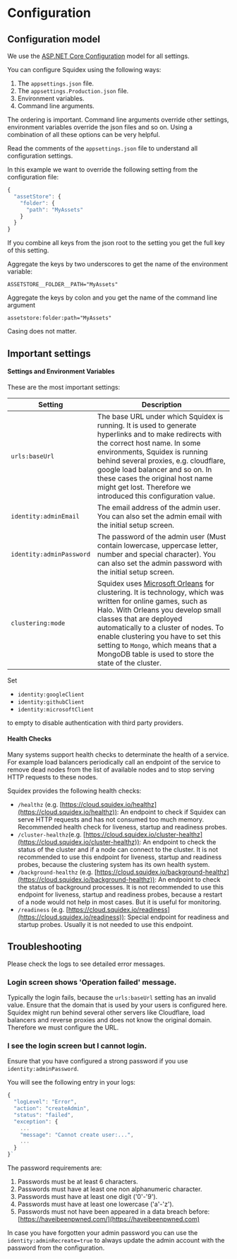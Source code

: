 # Configuration

## Configuration model

We use the [ASP.NET Core Configuration](https://docs.microsoft.com/en-us/aspnet/core/fundamentals/configuration) model for all settings.

You can configure Squidex using the following ways:

1. The `appsettings.json` file.
2. The `appsettings.Production.json` file.
3. Environment variables.
4. Command line arguments.

The ordering is important. Command line arguments override other settings, environment variables override the json files and so on. Using a combination of all these options can be very helpful.

Read the comments of the `appsettings.json` file to understand all configuration settings.

In this example we want to override the following setting from the configuration file:

```javascript
{
  "assetStore": {
    "folder": {
      "path": "MyAssets"
    }
  }
}
```

If you combine all keys from the json root to the setting you get the full key of this setting.

Aggregate the keys by two underscores to get the name of the environment variable:

```
ASSETSTORE__FOLDER__PATH="MyAssets"
```

Aggregate the keys by colon and you get the name of the command line argument

```
assetstore:folder:path="MyAssets"
```

Casing does not matter.

## Important settings

#### Settings and Environment Variables

These are the most important settings:

| Setting                  | Description                                                                                                                                                                                                                                                                                                                                                                                               |
| ------------------------ | --------------------------------------------------------------------------------------------------------------------------------------------------------------------------------------------------------------------------------------------------------------------------------------------------------------------------------------------------------------------------------------------------------- |
| `urls:baseUrl`           | The base URL under which Squidex is running. It is used to generate hyperlinks and to make redirects with the correct host name. In some environments, Squidex is running behind several proxies, e.g. cloudflare, google load balancer and so on. In these cases the original host name might get lost. Therefore we introduced this configuration value.                                                |
| `identity:adminEmail`    | The email address of the admin user. You can also set the admin email with the initial setup screen.                                                                                                                                                                                                                                                                                                      |
| `identity:adminPassword` | The password of the admin user (Must contain lowercase, uppercase letter, number and special character). You can also set the admin password with the initial setup screen.                                                                                                                                                                                                                               |
| `clustering:mode`        | Squidex uses [Microsoft Orleans](https://dotnet.github.io/orleans/index.html) for clustering. It is technology, which was written for online games, such as Halo. With Orleans you develop small classes that are deployed automatically to a cluster of nodes. To enable clustering you have to set this setting to `Mongo`, which means that a MongoDB table is used to store the state of the cluster. |

Set

* `identity:googleClient`
* `identity:githubClient`
* `identity:microsoftClient`

to empty to disable authentication with third party providers.

#### Health Checks

Many systems support health checks to determinate the health of a service. For example load balancers periodically call an endpoint of the service to remove dead nodes from the list of available nodes and to stop serving HTTP requests to these nodes.

Squidex provides the following health checks:

* `/healthz` (e.g. [https://cloud.squidex.io/healthz](https://cloud.squidex.io/healthz)): An endpoint to check if Squidex can serve HTTP requests and has not consumed too much memory. Recommended health check for liveness, startup and readiness probes.
* `/cluster-healthz`(e.g. [https://cloud.squidex.io/cluster-healthz](https://cloud.squidex.io/cluster-healthz)): An endpoint to check the status of the cluster and if a node can connect to the cluster. It is not recommended to use this endpoint for liveness, startup and readiness probes, because the clustering system has its own health system.
* `/background-healthz` (e.g. [https://cloud.squidex.io/background-healthz](https://cloud.squidex.io/background-healthz)): An endpoint to check the status of background processes. It is not recommended to use this endpoint for liveness, startup and readiness probes, because a restart of a node would not help in most cases. But it is useful for monitoring.
* `/readiness` (e.g. [https://cloud.squidex.io/readiness](https://cloud.squidex.io/readiness)): Special endpoint for readiness and startup probes. Usually it is not needed to use this endpoint.

## Troubleshooting

Please check the logs to see detailed error messages.

### Login screen shows 'Operation failed' message.

Typically the login fails, because the `urls:baseUrl` setting has an invalid value. Ensure that the domain that is used by your users is configured here. Squidex might run behind several other servers like Cloudflare, load balancers and reverse proxies and does not know the original domain. Therefore we must configure the URL.

### I see the login screen but I cannot login.

Ensure that you have configured a strong password if you use `identity:adminPassword`.

You will see the following entry in your logs:

```javascript
{
  "logLevel": "Error",
  "action": "createAdmin",
  "status": "failed",
  "exception": {
    ...
    "message": "Cannot create user:...",
    ...
  }
}`
```

The password requirements are:

1. Passwords must be at least 6 characters.
2. Passwords must have at least one non alphanumeric character.
3. Passwords must have at least one digit ('0'-'9').&#x20;
4. Passwords must have at least one lowercase ('a'-'z').&#x20;
5. Passwords must not have been appeared in a data breach before: [https://haveibeenpwned.com/](https://haveibeenpwned.com)

In case you have forgotten your admin password you can use the `identity:adminRecreate=true` to always update the admin account with the password from the configuration.
